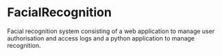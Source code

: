 # FacialRecognition
 Facial recognition system consisting of a web application to manage user authorisation and access logs and a python application to manage recognition. 
